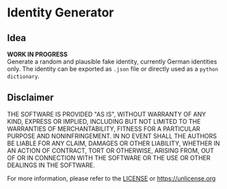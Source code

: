 
# Identity Generator
## Idea
**WORK IN PROGRESS** <br>
Generate a random and plausible fake identity, currently German identities only.
The identity can be exported as `.json` file or directly used as a `python dictionary`.

## Disclaimer
THE SOFTWARE IS PROVIDED "AS IS", WITHOUT WARRANTY OF ANY KIND,
EXPRESS OR IMPLIED, INCLUDING BUT NOT LIMITED TO THE WARRANTIES OF
MERCHANTABILITY, FITNESS FOR A PARTICULAR PURPOSE AND NONINFRINGEMENT.
IN NO EVENT SHALL THE AUTHORS BE LIABLE FOR ANY CLAIM, DAMAGES OR
OTHER LIABILITY, WHETHER IN AN ACTION OF CONTRACT, TORT OR OTHERWISE,
ARISING FROM, OUT OF OR IN CONNECTION WITH THE SOFTWARE OR THE USE OR
OTHER DEALINGS IN THE SOFTWARE.

For more information, please refer to the [LICENSE](LICENSE) or <https://unlicense.org>
